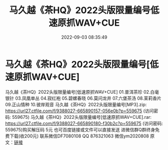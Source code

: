 ﻿---
title: 马久越《茶HQ》2022头版限量编号低速原抓WAV+CUE
date: 2022-09-03 08:35:49
categories: 新碟专辑、稀有等精品
tags: 纯音雅乐
---
# 马久越《茶HQ》2022头版限量编号[低速原抓WAV+CUE]

马久越《茶HQ》2022头版限量编号[低速原抓WAV+CUE]
01.普洱茶珍
02.白毫银针
03.凤凰单丛
04.寂红袍
05.碧螺春晓
06.莫问龙井
07.六堡茶汤
08.茉莉香片
09.正山情种
10.彼岸观音
马久越《茶HQ》2022头版限量编号[MP3].zip: https://url27.ctfile.com/f/9388027-665890157-056e0b?p=559675
(访问密码: 559675)
马久越《茶HQ》2022头版限量编号[低速原抓WAV+CUE].rar: https://url27.ctfile.com/f/9388027-665890180-f30b2c?p=559675
(访问密码: 559675)购买解压码 5元
也可百度链接或文件可以直接发送
进微信群Q群终身免费下载(收200元)
联系微信DF7080108 QQ 876321063
微信ym2020808
原文：[链接](https://blog.sina.com.cn/s/blog_1647c7e7601030z7b.html)
